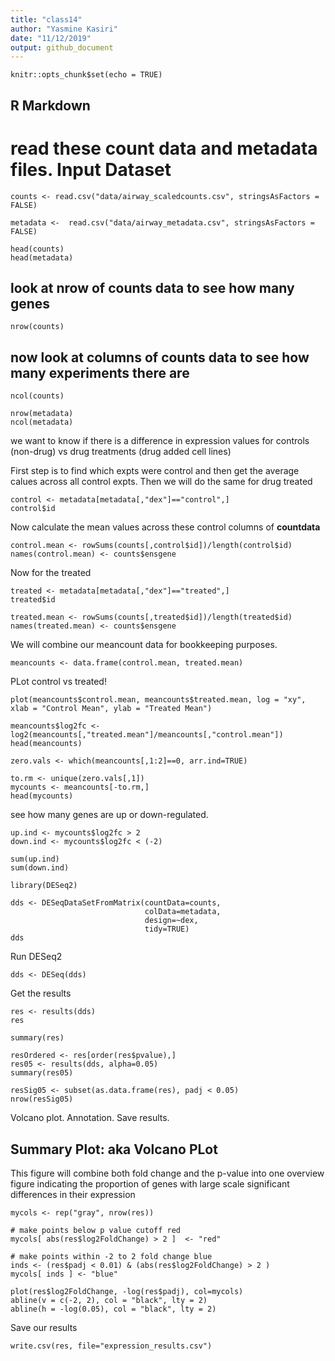 ```yaml
---
title: "class14"
author: "Yasmine Kasiri"
date: "11/12/2019"
output: github_document
---
```


```{r setup, include=FALSE}
knitr::opts_chunk$set(echo = TRUE)
```

## R Markdown

# read these count data and metadata files. Input Dataset
```{r}
counts <- read.csv("data/airway_scaledcounts.csv", stringsAsFactors = FALSE)
```

```{r}
metadata <-  read.csv("data/airway_metadata.csv", stringsAsFactors = FALSE)
```

```{r}
head(counts)
head(metadata)
```

## look at nrow of counts data to see how many genes
```{r}
nrow(counts)
```

## now look at columns of counts data to see how many experiments there are
```{r}
ncol(counts)
```

```{r}
nrow(metadata)
ncol(metadata)
```

we want to know if there is a difference in expression values for controls (non-drug) vs drug treatments (drug added cell lines)

First step is to find which expts were control and then get the average calues across all control expts. Then we will do the same for drug treated

```{r}
control <- metadata[metadata[,"dex"]=="control",]
control$id
```

Now calculate the mean values across these control columns of **countdata**

```{r}
control.mean <- rowSums(counts[,control$id])/length(control$id)
names(control.mean) <- counts$ensgene
```

Now for the treated
```{r}
treated <- metadata[metadata[,"dex"]=="treated",]
treated$id
```

```{r}
treated.mean <- rowSums(counts[,treated$id])/length(treated$id)
names(treated.mean) <- counts$ensgene
```

We will combine our meancount data for bookkeeping purposes.
```{r}
meancounts <- data.frame(control.mean, treated.mean)
```

PLot control vs treated!
```{r}
plot(meancounts$control.mean, meancounts$treated.mean, log = "xy", xlab = "Control Mean", ylab = "Treated Mean")
```

```{r}
meancounts$log2fc <- log2(meancounts[,"treated.mean"]/meancounts[,"control.mean"])
head(meancounts)
```


```{r}
zero.vals <- which(meancounts[,1:2]==0, arr.ind=TRUE)

to.rm <- unique(zero.vals[,1])
mycounts <- meancounts[-to.rm,]
head(mycounts)
```

see how many genes are up or down-regulated.
```{r}
up.ind <- mycounts$log2fc > 2
down.ind <- mycounts$log2fc < (-2)
```

```{r}
sum(up.ind)
sum(down.ind)
```


```{r}
library(DESeq2)
```

```{r}
dds <- DESeqDataSetFromMatrix(countData=counts, 
                              colData=metadata, 
                              design=~dex, 
                              tidy=TRUE)
dds
```

Run DESeq2
```{r}
dds <- DESeq(dds)
```



Get the results
```{r}
res <- results(dds)
res
```

```{r}
summary(res)
```

```{r}
resOrdered <- res[order(res$pvalue),]
res05 <- results(dds, alpha=0.05)
summary(res05)
```

```{r}
resSig05 <- subset(as.data.frame(res), padj < 0.05)
nrow(resSig05)
```

Volcano plot. Annotation. Save results.

## Summary Plot: aka Volcano PLot

This figure will combine both fold change and the p-value into one overview figure indicating the proportion of genes with large scale significant differences in their expression

```{r}
mycols <- rep("gray", nrow(res))

# make points below p value cutoff red
mycols[ abs(res$log2FoldChange) > 2 ]  <- "red" 

# make points within -2 to 2 fold change blue
inds <- (res$padj < 0.01) & (abs(res$log2FoldChange) > 2 )
mycols[ inds ] <- "blue"

plot(res$log2FoldChange, -log(res$padj), col=mycols)
abline(v = c(-2, 2), col = "black", lty = 2)
abline(h = -log(0.05), col = "black", lty = 2)
```


Save our results
```{r}
write.csv(res, file="expression_results.csv")
```




